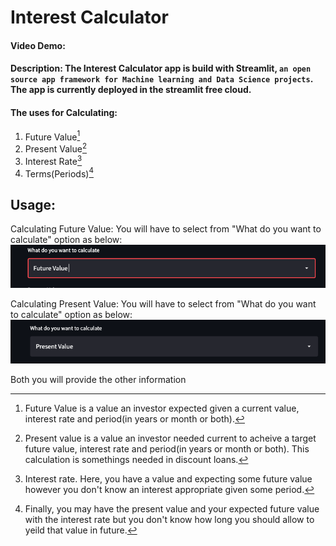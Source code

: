 # Interest Calculator
#### Video Demo:  <URL HERE>
#### Description: The Interest Calculator app is build with Streamlit, `an open source app framework for Machine learning and Data Science projects`. The app is currently deployed in the streamlit free cloud. 

#### The uses for Calculating: 
1. Future Value[^1]
2. Present Value[^2]
3. Interest Rate[^3]
4. Terms(Periods)[^4]

[^1]: Future Value is a value an investor expected given a current value, interest rate and period(in years or month  or both).
[^2]: Present value is a value an investor needed current to acheive a target future value, interest rate and period(in years or month  or both). This calculation is somethings needed in  discount loans.
[^3]: Interest rate. Here, you have a value and expecting some future value however you don't know an interest appropriate given some period.
[^4]: Finally, you may have the present value and your expected future value with the interest rate but you don't know how long you should allow to yeild that value in future.



## Usage:
Calculating Future Value:
You will have to select from "What do you want to calculate" option as below:
![](images/2.png)


Calculating Present Value:
You will have to select from "What do you want to calculate" option as below:
![](images/1.png)

Both you will provide the other information